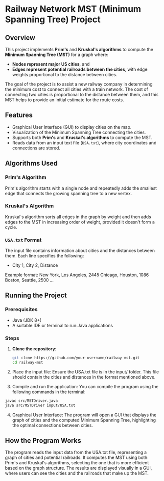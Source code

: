 # Railway Network MST (Minimum Spanning Tree) Project

## Overview

This project implements **Prim's** and **Kruskal's algorithms** to compute the **Minimum Spanning Tree (MST)** for a graph where:
- **Nodes represent major US cities**, and
- **Edges represent potential railroads between the cities**, with edge weights proportional to the distance between cities.

The goal of the project is to assist a new railway company in determining the minimum cost to connect all cities with a train network. The cost of connecting two cities is proportional to the distance between them, and this MST helps to provide an initial estimate for the route costs.

## Features

- Graphical User Interface (GUI) to display cities on the map.
- Visualization of the Minimum Spanning Tree connecting the cities.
- Supports both **Prim's** and **Kruskal's algorithms** to compute the MST.
- Reads data from an input text file (`USA.txt`), where city coordinates and connections are stored.

## Algorithms Used

### Prim's Algorithm

Prim's algorithm starts with a single node and repeatedly adds the smallest edge that connects the growing spanning tree to a new vertex.

### Kruskal's Algorithm

Kruskal's algorithm sorts all edges in the graph by weight and then adds edges to the MST in increasing order of weight, provided it doesn't form a cycle.

### `USA.txt` Format

The input file contains information about cities and the distances between them. Each line specifies the following:
- City 1, City 2, Distance

Example format:
New York, Los Angeles, 2445 Chicago, Houston, 1086 Boston, Seattle, 2500 ...


## Running the Project

### Prerequisites

- Java (JDK 8+)
- A suitable IDE or terminal to run Java applications

### Steps

1. **Clone the repository**:
   ```bash
   git clone https://github.com/your-username/railway-mst.git
   cd railway-mst
2. Place the input file: Ensure the USA.txt file is in the input/ folder. This file should contain the cities and distances in the format mentioned above.

3. Compile and run the application: You can compile the program using the following commands in the terminal:
  ```bash
  javac src/MSTDriver.java
  java src/MSTDriver input/USA.txt
 ```

4. Graphical User Interface: The program will open a GUI that displays the graph of cities and the computed Minimum Spanning Tree, highlighting the optimal connections between cities.


## How the Program Works
The program reads the input data from the USA.txt file, representing a graph of cities and potential railroads.
It computes the MST using both Prim's and Kruskal's algorithms, selecting the one that is more efficient based on the graph structure.
The results are displayed visually in a GUI, where users can see the cities and the railroads that make up the MST.


